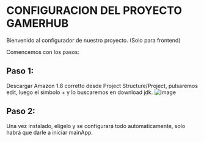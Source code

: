 # CONFIGURACION DEL PROYECTO GAMERHUB

Bienvenido al configurador de nuestro proyecto.
(Solo para frontend)




Comencemos con los pasos:

## Paso 1:
Descargar Amazon 1.8 corretto desde Project Structure/Project, pulsaremos edit, luego el simbolo + y lo buscaremos en download jdk.
![image](https://user-images.githubusercontent.com/48207433/110522516-43643580-8111-11eb-9716-2fb7beb73bf2.png)

## Paso 2:

Una vez instalado, eligelo y se configurará todo automaticamente, solo habrá que darle a iniciar mainApp.
